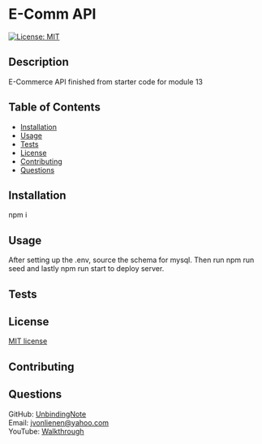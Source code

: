 # E-Comm API
  [![License: MIT](https://img.shields.io/badge/License-MIT-yellow.svg)](https://opensource.org/licenses/MIT)
  ## Description
  E-Commerce API finished from starter code for module 13
  ## Table of Contents
  * [Installation](#installation)
  * [Usage](#usage)
  * [Tests](#tests)
  * [License](#license)
  * [Contributing](#contributing)
  * [Questions](#questions)
  ## Installation
  npm i
  ## Usage
  After setting up the .env, source the schema for mysql. Then run npm run seed and lastly npm run start to deploy server.
  ## Tests
  
  ## License
  [MIT license](https://opensource.org/licenses/MIT)
  ## Contributing
  
  ## Questions
  GitHub: [UnbindingNote](https://github.com/UnbindingNote) <br>
  Email: jvonlienen@yahoo.com <br>
  YouTube: [Walkthrough](https://youtu.be/Glsg7M-dkoY)
